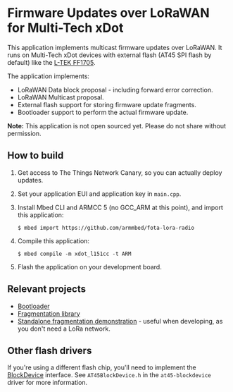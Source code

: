 # Firmware Updates over LoRaWAN for Multi-Tech xDot

This application implements multicast firmware updates over LoRaWAN. It runs on Multi-Tech xDot devices with external flash (AT45 SPI flash by default) like the [L-TEK FF1705](https://os.mbed.com/platforms/L-TEK-FF1705/).

The application implements:

* LoRaWAN Data block proposal - including forward error correction.
* LoRaWAN Multicast proposal.
* External flash support for storing firmware update fragments.
* Bootloader support to perform the actual firmware update.

**Note:** This application is not open sourced yet. Please do not share without permission.

## How to build

1. Get access to The Things Network Canary, so you can actually deploy updates.
1. Set your application EUI and application key in `main.cpp`.
1. Install Mbed CLI and ARMCC 5 (no GCC_ARM at this point), and import this application:

    ```
    $ mbed import https://github.com/armmbed/fota-lora-radio
    ```

1. Compile this application:

    ```
    $ mbed compile -m xdot_l151cc -t ARM
    ```

1. Flash the application on your development board.

## Relevant projects

* [Bootloader](https://github.com/janjongboom/lorawan-at45-fota-bootloader)
* [Fragmentation library](https://github.com/janjongboom/mbed-lorawan-frag-lib)
* [Standalone fragmentation demonstration](https://github.com/janjongboom/lorawan-fragmentation-in-flash) - useful when developing, as you don't need a LoRa network.

## Other flash drivers

If you're using a different flash chip, you'll need to implement the [BlockDevice](https://docs.mbed.com/docs/mbed-os-api-reference/en/latest/APIs/storage/block_device/) interface. See `AT45BlockDevice.h` in the `at45-blockdevice` driver for more information.

